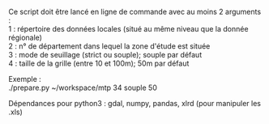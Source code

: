 Ce script doit être lancé en ligne de commande avec au moins 2 arguments :  
1 : répertoire des données locales (situé au même niveau que la donnée régionale)  
2 : n° de département dans lequel la zone d'étude est située  
3 : mode de seuillage (strict ou souple); souple par défaut  
4 : taille de la grille (entre 10 et 100m); 50m par défaut  

Exemple :  
./prepare.py ~/workspace/mtp 34 souple 50

Dépendances pour python3 :
gdal, numpy, pandas, xlrd (pour manipuler les .xls)
